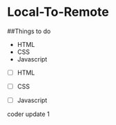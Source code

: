 # Local-To-Remote
##Things to do
* HTML
* CSS
* Javascript



- [ ] HTML
- [ ] CSS
- [ ] Javascript


coder update 1
